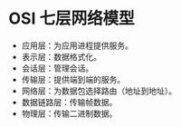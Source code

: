 # OSI 七层网络模型

- 应用层：为应用进程提供服务。
- 表示层：数据格式化。
- 会话层：管理会话。
- 传输层：提供端到端的服务。
- 网络层：为数据包选择路由（地址到地址）。
- 数据链路层：传输帧数据。
- 物理层：传输二进制数据。
